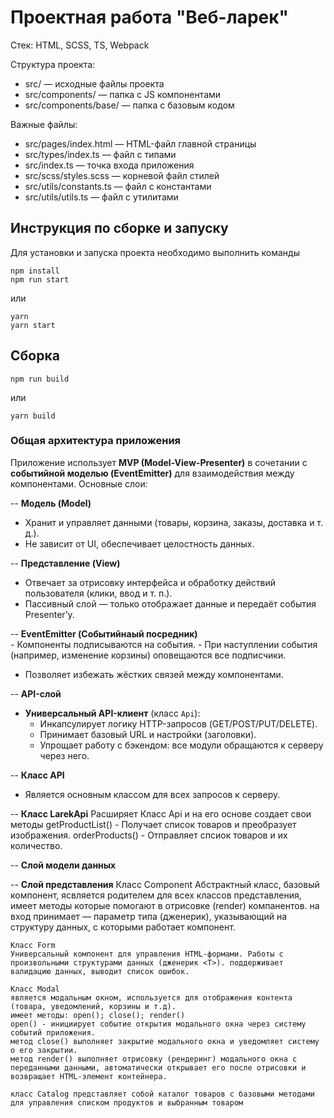 # Проектная работа "Веб-ларек"

Стек: HTML, SCSS, TS, Webpack

Структура проекта:
- src/ — исходные файлы проекта
- src/components/ — папка с JS компонентами
- src/components/base/ — папка с базовым кодом

Важные файлы:
- src/pages/index.html — HTML-файл главной страницы
- src/types/index.ts — файл с типами
- src/index.ts — точка входа приложения
- src/scss/styles.scss — корневой файл стилей
- src/utils/constants.ts — файл с константами
- src/utils/utils.ts — файл с утилитами

## Инструкция по сборке и запуску
Для установки и запуска проекта необходимо выполнить команды

```
npm install
npm run start
```

или

```
yarn
yarn start
```
## Сборка

```
npm run build
```

или

```
yarn build
```

### **Общая архитектура приложения**  

Приложение использует **MVP (Model-View-Presenter)** в сочетании с **событийной моделью (EventEmitter)** для взаимодействия между компонентами. Основные слои:  

-- **Модель (Model)**  
   - Хранит и управляет данными (товары, корзина, заказы, доставка и т. д.).  
   - Не зависит от UI, обеспечивает целостность данных.  

-- **Представление (View)**  
   - Отвечает за отрисовку интерфейса и обработку действий пользователя (клики, ввод и т. п.).  
   - Пассивный слой — только отображает данные и передаёт события Presenter’у.  

-- **EventEmitter (Событийнаый посредник)**  
     - Компоненты подписываются на события.
     - При наступлении события (например, изменение корзины) оповещаются все подписчики.  
   - Позволяет избежать жёстких связей между компонентами.  

-- **API-слой**  
   - **Универсальный API-клиент** (класс `Api`):  
     - Инкапсулирует логику HTTP-запросов (GET/POST/PUT/DELETE).  
     - Принимает базовый URL и настройки (заголовки).  
     - Упрощает работу с бэкендом: все модули обращаются к серверу через него.  

-- **Класс API** 
   - Является основным классом для всех запросов к серверу.

-- **Класс LarekApi** 
    Расширяет Класс Api и на его основе создает свои методы
    getProductList() - Получает список товаров и преобразует изображения.
    orderProducts() - Отправляет спсиок товаров и их количество.

-- **Слой модели данных**
    
-- **Слой представления**
    Класс Component 
    Абстрактный класс, базовый компонент, ясвляется родителем для всех классов представления, имеет методы которые помогают в отрисовке (render) компанентов.
    на вход принимает <T> — параметр типа (дженерик), указывающий на структуру данных, с которыми работает компонент.

    Класс Form
    Универсальный компонент для управления HTML-формами. Работы с произвольными структурами данных (дженерик <T>). поддерживает валидацию данных, выводит список ошибок.

    Класс Modal 
    является модальным окном, используется для отображения контента (товара, уведомлений, корзины и т.д).
    имеет методы: open(); close(); render()
    open() - инициирует событие открытия модального окна через систему событий приложения.
    метод close() выполняет закрытие модального окна и уведомляет систему о его закрытии.
    метод render() выполняет отрисовку (рендеринг) модального окна с переданными данными, автоматически открывает его после отрисовки и возвращает HTML-элемент контейнера.
    
    класс Catalog представляет собой каталог товаров с базовыми методами для управления списком продуктов и выбранным товаром